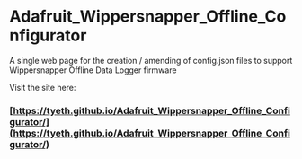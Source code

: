 # Adafruit_Wippersnapper_Offline_Configurator
A single web page for the creation / amending of config.json files to support Wippersnapper Offline Data Logger firmware

Visit the site here:
### [https://tyeth.github.io/Adafruit_Wippersnapper_Offline_Configurator/](https://tyeth.github.io/Adafruit_Wippersnapper_Offline_Configurator/)
